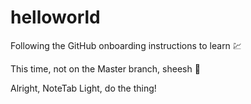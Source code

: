 # helloworld

Following the GitHub onboarding instructions to learn :chart:

This time, not on the Master branch, sheesh :volcano:

Alright, NoteTab Light, do the thing!
